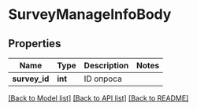 # SurveyManageInfoBody

## Properties
Name | Type | Description | Notes
------------ | ------------- | ------------- | -------------
**survey_id** | **int** | ID опроса | 

[[Back to Model list]](../README.md#documentation-for-models) [[Back to API list]](../README.md#documentation-for-api-endpoints) [[Back to README]](../README.md)


